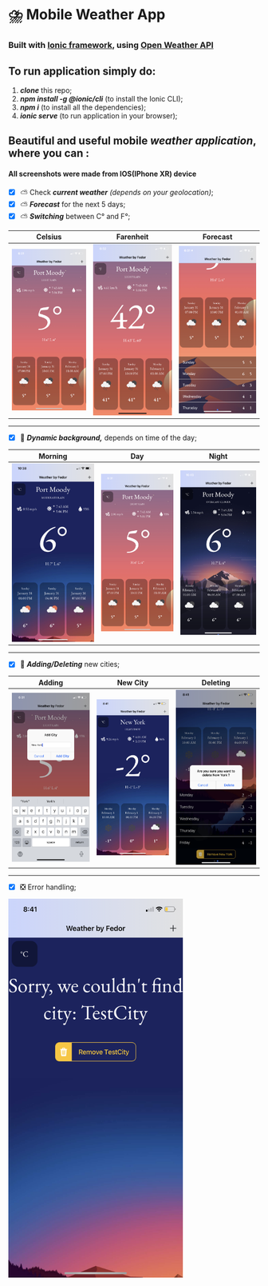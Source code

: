 # ⛈️ Mobile Weather App 
### Built with [Ionic framework](https://ionicframework.com/), using [Open Weather API](https://openweathermap.org/)

## To run application simply do:
1. ***clone*** this repo;
2. ***npm install -g @ionic/cli*** (to install the Ionic CLI);
3. ***npm i*** (to install all the dependencies);
4. ***ionic serve*** (to run application in your browser);

## Beautiful and useful mobile _weather application_, where you can : 

#### All screenshots were made from IOS(IPhone XR) device #### 

- [x] ⛅ Check ***current weather*** *(depends on your geolocation)*;
- [x] ⛅ ***Forecast***  for the next 5 days;
- [x] ⛅ ***Switching*** between C° and F°;

|Celsius|Farenheit|Forecast|
|---|---|---|
|<img src="https://github.com/FedorMashoshin/Ionic-WeatherApp/raw/main/src/assets/screenshots/IMG_2794.PNG" width="350">|<img src="https://github.com/FedorMashoshin/Ionic-WeatherApp/raw/main/src/assets/screenshots/IMG_2798.PNG" width="350">|<img src="https://github.com/FedorMashoshin/Ionic-WeatherApp/raw/main/src/assets/screenshots/IMG_2795.PNG" width="350">

---

- [x] 🌄 ***Dynamic background,*** depends on time of the day;

|Morning|Day|Night|
|---|---|---|
|<img src="https://github.com/FedorMashoshin/Ionic-WeatherApp/raw/main/src/assets/screenshots/IMG_2793.PNG" width="350">|<img src="https://github.com/FedorMashoshin/Ionic-WeatherApp/raw/main/src/assets/screenshots/IMG_2794.PNG" width="350">|<img src="https://github.com/FedorMashoshin/Ionic-WeatherApp/raw/main/src/assets/screenshots/IMG_2790.PNG" width="350">

---

- [x] 🌆 ***Adding/Deleting*** new cities;

|Adding|New City|Deleting|
|---|---|---|
|<img src="https://github.com/FedorMashoshin/Ionic-WeatherApp/raw/main/src/assets/screenshots/IMG_2796.PNG" width="350">|<img src="https://github.com/FedorMashoshin/Ionic-WeatherApp/raw/main/src/assets/screenshots/IMG_2801.PNG" width="350">|<img src="https://github.com/FedorMashoshin/Ionic-WeatherApp/raw/main/src/assets/screenshots/IMG_2800.PNG" width="350">

---

- [x] ❎  Error handling;
<img src="https://github.com/FedorMashoshin/Ionic-WeatherApp/raw/main/src/assets/screenshots/IMG_2799.PNG" width="350">
